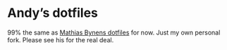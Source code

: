 # Andy’s dotfiles

99% the same as [Mathias Bynens dotfiles](https://github.com/mathiasbynens/dotfiles.git) for now. Just my own personal fork. Please see his for the real deal.
